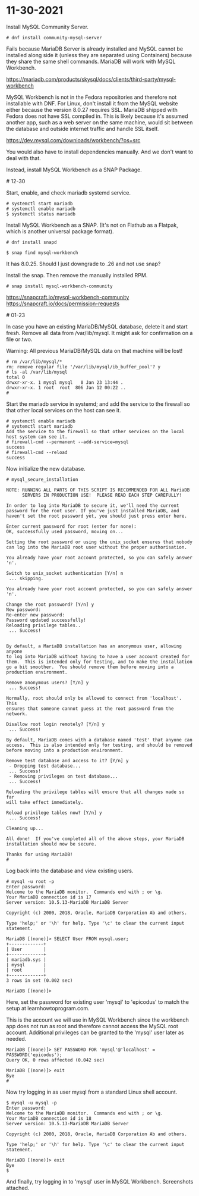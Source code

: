 # 11-30-2021

Install MySQL Community Server.

```
# dnf install community-mysql-server
```

Fails because MariaDB Server is already installed and MySQL cannot be
installed along side it (unless they are separated using Containers)
because they share the same shell commands. MariaDB will work with
MySQL Workbench.

<https://mariadb.com/products/skysql/docs/clients/third-party/mysql-workbench>

MySQL Workbench is not in the Fedora repositories and therefore not
installable with DNF. For Linux, don't install it from the MySQL
website either because the version 8.0.27 requires SSL. MariaDB
shipped with Fedora does not have SSL compiled in. This is likely
because it's assumed another app, such as a web server on the same
machine, would sit between the database and outside internet traffic
and handle SSL itself.

<https://dev.mysql.com/downloads/workbench/?os=src>

You would also have to install dependencies manually. And we don't want to deal with that.

Instead, install MySQL Workbench as a SNAP Package.


<p>
# 12-30

Start, enable, and check mariadb systemd service.

```
# systemctl start mariadb
# systemctl enable mariadb
$ systemctl status mariadb
```


Install MySQL Workbench as a SNAP. (It's not on Flathub as a Flatpak,
which is another universal package format).

```
# dnf install snapd
```

```
$ snap find mysql-workbench
```

It has 8.0.25. Should I just downgrade to .26 and not use snap?

Install the snap. Then remove the manually installed RPM.

```
# snap install mysql-workbench-community
```

https://snapcraft.io/mysql-workbench-community
https://snapcraft.io/docs/permission-requests


<p>
# 01-23

In case you have an existing MariaDB/MySQL database, delete it and start fresh. Remove all data from /var/lib/mysql. It might ask for confirmation on a file or two.

Warning: All previous MariaDB/MySQL data on that machine will be lost!

```
# rm /var/lib/mysql/*
rm: remove regular file '/var/lib/mysql/ib_buffer_pool'? y
# ls -al /var/lib/mysql
total 0
drwxr-xr-x. 1 mysql mysql   0 Jan 23 13:44 .
drwxr-xr-x. 1 root  root  806 Jan 12 00:22 ..
#
```

Start the mariadb service in systemd; and add the service to the
firewall so that other local services on the host can see it.

```
# systemctl enable mariadb
# systemctl start mariadb
Add the service to the firewall so that other services on the local
host system can see it.
# firewall-cmd --permanent --add-service=mysql
success
# firewall-cmd --reload
success
```

Now initialize the new database.


```
# mysql_secure_installation

NOTE: RUNNING ALL PARTS OF THIS SCRIPT IS RECOMMENDED FOR ALL MariaDB
      SERVERS IN PRODUCTION USE!  PLEASE READ EACH STEP CAREFULLY!

In order to log into MariaDB to secure it, we'll need the current
password for the root user. If you've just installed MariaDB, and
haven't set the root password yet, you should just press enter here.

Enter current password for root (enter for none): 
OK, successfully used password, moving on...

Setting the root password or using the unix_socket ensures that nobody
can log into the MariaDB root user without the proper authorisation.

You already have your root account protected, so you can safely answer 'n'.

Switch to unix_socket authentication [Y/n] n
 ... skipping.

You already have your root account protected, so you can safely answer 'n'.

Change the root password? [Y/n] y
New password: 
Re-enter new password: 
Password updated successfully!
Reloading privilege tables..
 ... Success!


By default, a MariaDB installation has an anonymous user, allowing anyone
to log into MariaDB without having to have a user account created for
them.  This is intended only for testing, and to make the installation
go a bit smoother.  You should remove them before moving into a
production environment.

Remove anonymous users? [Y/n] y
 ... Success!

Normally, root should only be allowed to connect from 'localhost'.  This
ensures that someone cannot guess at the root password from the network.

Disallow root login remotely? [Y/n] y
 ... Success!

By default, MariaDB comes with a database named 'test' that anyone can
access.  This is also intended only for testing, and should be removed
before moving into a production environment.

Remove test database and access to it? [Y/n] y
 - Dropping test database...
 ... Success!
 - Removing privileges on test database...
 ... Success!

Reloading the privilege tables will ensure that all changes made so far
will take effect immediately.

Reload privilege tables now? [Y/n] y
 ... Success!

Cleaning up...

All done!  If you've completed all of the above steps, your MariaDB
installation should now be secure.

Thanks for using MariaDB!
#
```

Log back into the database and view existing users.

```
# mysql -u root -p
Enter password: 
Welcome to the MariaDB monitor.  Commands end with ; or \g.
Your MariaDB connection id is 17
Server version: 10.5.13-MariaDB MariaDB Server

Copyright (c) 2000, 2018, Oracle, MariaDB Corporation Ab and others.

Type 'help;' or '\h' for help. Type '\c' to clear the current input statement.

MariaDB [(none)]> SELECT User FROM mysql.user;
+-------------+
| User        |
+-------------+
| mariadb.sys |
| mysql       |
| root        |
+-------------+
3 rows in set (0.002 sec)

MariaDB [(none)]>
```

Here, set the password for existing user 'mysql' to 'epicodus' to match the setup at learnhowtoprogram.com.

This is the account we will use in MySQL Workbench since the workbench app does not run as root and therefore cannot access the MySQL root account. Additional privileges can be granted to the 'mysql' user later as needed.

```
MariaDB [(none)]> SET PASSWORD FOR 'mysql'@'localhost' = PASSWORD('epicodus');
Query OK, 0 rows affected (0.042 sec)

MariaDB [(none)]> exit
Bye
#
```

Now try logging in as user mysql from a standard Linux shell account.

```
$ mysql -u mysql -p
Enter password: 
Welcome to the MariaDB monitor.  Commands end with ; or \g.
Your MariaDB connection id is 18
Server version: 10.5.13-MariaDB MariaDB Server

Copyright (c) 2000, 2018, Oracle, MariaDB Corporation Ab and others.

Type 'help;' or '\h' for help. Type '\c' to clear the current input statement.

MariaDB [(none)]> exit
Bye
$
```

And finally, try logging in to 'mysql' user in MySQL Workbench. Screenshots attached.


